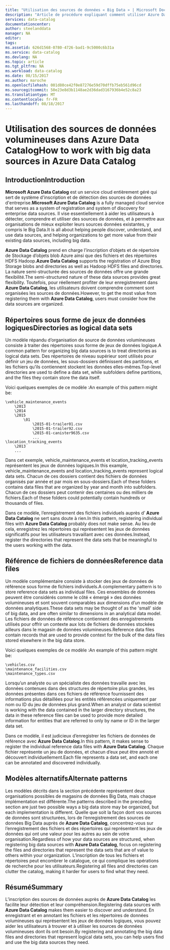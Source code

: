 ```yaml
---
title: "Utilisation des sources de données « Big Data » | Microsoft Docs"
description: "Article de procédure expliquant comment utiliser Azure Data Catalog avec des sources de données « volumineuses », notamment le Stockage Blob Azure, Azure Data Lake et les fichiers Hadoop HDFS."
services: data-catalog
documentationcenter: 
author: steelanddata
manager: NA
editor: 
tags: 
ms.assetid: 626d1568-0780-4726-bad1-9c5000c6b31a
ms.service: data-catalog
ms.devlang: NA
ms.topic: article
ms.tgt_pltfrm: NA
ms.workload: data-catalog
ms.date: 08/15/2017
ms.author: maroche
ms.openlocfilehash: 001d80ce42f0e87276e59d70dffb75eb561d96cd
ms.sourcegitcommit: 50e23e8d3b1148ae2d36dad3167936b4e52c8a23
ms.translationtype: MT
ms.contentlocale: fr-FR
ms.lasthandoff: 08/18/2017
---
```

# <a name="how-to-work-with-big-data-sources-in-azure-data-catalog"></a><span data-ttu-id="4b413-103">Utilisation des sources de données volumineuses dans Azure Data Catalog</span><span class="sxs-lookup"><span data-stu-id="4b413-103">How to work with big data sources in Azure Data Catalog</span></span>
## <a name="introduction"></a><span data-ttu-id="4b413-104">Introduction</span><span class="sxs-lookup"><span data-stu-id="4b413-104">Introduction</span></span>
<span data-ttu-id="4b413-105">**Microsoft Azure Data Catalog** est un service cloud entièrement géré qui sert de système d'inscription et de détection des sources de données d'entreprise.</span><span class="sxs-lookup"><span data-stu-id="4b413-105">**Microsoft Azure Data Catalog** is a fully managed cloud service that serves as a system of registration and system of discovery for enterprise data sources.</span></span> <span data-ttu-id="4b413-106">Il vise essentiellement à aider les utilisateurs à détecter, comprendre et utiliser des sources de données, et à permettre aux organisations de mieux exploiter leurs sources données existantes, y compris le Big Data.</span><span class="sxs-lookup"><span data-stu-id="4b413-106">It is all about helping people discover, understand, and use data sources, and helping organizations to get more value from their existing data sources, including big data.</span></span>

<span data-ttu-id="4b413-107">**Azure Data Catalog** prend en charge l’inscription d’objets et de répertoire de Stockage d’objets blob Azure ainsi que des fichiers et des répertoires HDFS Hadoop.</span><span class="sxs-lookup"><span data-stu-id="4b413-107">**Azure Data Catalog** supports the registration of Azure Blog Storage blobs and directories as well as Hadoop HDFS files and directories.</span></span> <span data-ttu-id="4b413-108">La nature semi-structurée des sources de données offre une grande flexibilité.</span><span class="sxs-lookup"><span data-stu-id="4b413-108">The semi-structured nature of these data sources provides great flexibility.</span></span> <span data-ttu-id="4b413-109">Toutefois, pour réellement profiter de leur enregistrement dans **Azure Data Catalog**, les utilisateurs doivent comprendre comment sont organisées les sources de données.</span><span class="sxs-lookup"><span data-stu-id="4b413-109">However, to get the most value from registering them with **Azure Data Catalog**, users must consider how the data sources are organized.</span></span>

## <a name="directories-as-logical-data-sets"></a><span data-ttu-id="4b413-110">Répertoires sous forme de jeux de données logiques</span><span class="sxs-lookup"><span data-stu-id="4b413-110">Directories as logical data sets</span></span>
<span data-ttu-id="4b413-111">Un modèle répandu d’organisation de source de données volumineuses consiste à traiter des répertoires sous forme de jeux de données logique.</span><span class="sxs-lookup"><span data-stu-id="4b413-111">A common pattern for organizing big data sources is to treat directories as logical data sets.</span></span> <span data-ttu-id="4b413-112">Des répertoires de niveau supérieur sont utilisés pour définir un jeu de données, les sous-dossiers définissent des partitions, et les fichiers qu’ils contiennent stockent les données elles-mêmes.</span><span class="sxs-lookup"><span data-stu-id="4b413-112">Top-level directories are used to define a data set, while subfolders define partitions, and the files they contain store the data itself.</span></span>

<span data-ttu-id="4b413-113">Voici quelques exemples de ce modèle :</span><span class="sxs-lookup"><span data-stu-id="4b413-113">An example of this pattern might be:</span></span>

    \vehicle_maintenance_events
        \2013
        \2014
        \2015
            \01
                \2015-01-trailer01.csv
                \2015-01-trailer92.csv
                \2015-01-canister9635.csv
                ...
    \location_tracking_events
        \2013
        ...

<span data-ttu-id="4b413-114">Dans cet exemple, vehicle_maintenance_events et location_tracking_events représentent les jeux de données logiques.</span><span class="sxs-lookup"><span data-stu-id="4b413-114">In this example, vehicle_maintenance_events and location_tracking_events represent logical data sets.</span></span> <span data-ttu-id="4b413-115">Chacun de ces dossiers contient des fichiers de données organisés par année et par mois en sous-dossiers.</span><span class="sxs-lookup"><span data-stu-id="4b413-115">Each of these folders contains data files that are organized by year and month into subfolders.</span></span> <span data-ttu-id="4b413-116">Chacun de ces dossiers peut contenir des centaines ou des milliers de fichiers.</span><span class="sxs-lookup"><span data-stu-id="4b413-116">Each of these folders could potentially contain hundreds or thousands of files.</span></span>

<span data-ttu-id="4b413-117">Dans ce modèle, l’enregistrement des fichiers individuels auprès d’ **Azure Data Catalog** ne sert sans doute à rien.</span><span class="sxs-lookup"><span data-stu-id="4b413-117">In this pattern, registering individual files with **Azure Data Catalog** probably does not make sense.</span></span> <span data-ttu-id="4b413-118">Au lieu de cela, enregistrez les répertoires qui représentent les jeux de données significatifs pour les utilisateurs travaillant avec ces données.</span><span class="sxs-lookup"><span data-stu-id="4b413-118">Instead, register the directories that represent the data sets that be meaningful to the users working with the data.</span></span>

## <a name="reference-data-files"></a><span data-ttu-id="4b413-119">Référence de fichiers de données</span><span class="sxs-lookup"><span data-stu-id="4b413-119">Reference data files</span></span>
<span data-ttu-id="4b413-120">Un modèle complémentaire consiste à stocker des jeux de données de référence sous forme de fichiers individuels.</span><span class="sxs-lookup"><span data-stu-id="4b413-120">A complementary pattern is to store reference data sets as individual files.</span></span> <span data-ttu-id="4b413-121">Ces ensembles de données peuvent être considérés comme le côté « émergé » des données volumineuses et sont souvent comparables aux dimensions d’un modèle de données analytiques.</span><span class="sxs-lookup"><span data-stu-id="4b413-121">These data sets may be thought of as the 'small' side of big data, and are often similar to dimensions in an analytical data model.</span></span> <span data-ttu-id="4b413-122">Les fichiers de données de référence contiennent des enregistrements utilisés pour offrir un contexte aux lots de fichiers de données stockées ailleurs dans le magasin de données volumineuses.</span><span class="sxs-lookup"><span data-stu-id="4b413-122">Reference data files contain records that are used to provide context for the bulk of the data files stored elsewhere in the big data store.</span></span>

<span data-ttu-id="4b413-123">Voici quelques exemples de ce modèle :</span><span class="sxs-lookup"><span data-stu-id="4b413-123">An example of this pattern might be:</span></span>

    \vehicles.csv
    \maintenance_facilities.csv
    \maintenance_types.csv

<span data-ttu-id="4b413-124">Lorsqu’un analyste ou un spécialiste des données travaille avec les données contenues dans des structures de répertoire plus grandes, les données présentes dans ces fichiers de référence fournissent des informations plus détaillées pour les entités référencées uniquement par nom ou ID du jeu de données plus grand.</span><span class="sxs-lookup"><span data-stu-id="4b413-124">When an analyst or data scientist is working with the data contained in the larger directory structures, the data in these reference files can be used to provide more detailed information for entities that are referred to only by name or ID in the larger data set.</span></span>

<span data-ttu-id="4b413-125">Dans ce modèle, il est judicieux d’enregistrer les fichiers de données de référence avec **Azure Data Catalog**.</span><span class="sxs-lookup"><span data-stu-id="4b413-125">In this pattern, it makes sense to register the individual reference data files with **Azure Data Catalog**.</span></span> <span data-ttu-id="4b413-126">Chaque fichier représente un jeu de données, et chacun d’eux peut être annoté et découvert individuellement.</span><span class="sxs-lookup"><span data-stu-id="4b413-126">Each file represents a data set, and each one can be annotated and discovered individually.</span></span>

## <a name="alternate-patterns"></a><span data-ttu-id="4b413-127">Modèles alternatifs</span><span class="sxs-lookup"><span data-stu-id="4b413-127">Alternate patterns</span></span>
<span data-ttu-id="4b413-128">Les modèles décrits dans la section précédente représentent deux organisations possibles de magasins de données Big Data, mais chaque implémentation est différente.</span><span class="sxs-lookup"><span data-stu-id="4b413-128">The patterns described in the preceding section are just two possible ways a big data store may be organized, but each implementation is different.</span></span> <span data-ttu-id="4b413-129">Quelle que soit la façon dont vos sources de données sont structurées, lors de l’enregistrement des sources de données Big Data auprès de **Azure Data Catalog**, concentrez-vous sur l’enregistrement des fichiers et des répertoires qui représentent les jeux de données qui ont une valeur pour les autres au sein de votre organisation.</span><span class="sxs-lookup"><span data-stu-id="4b413-129">Regardless of how your data sources are structured, when registering big data sources with **Azure Data Catalog**, focus on registering the files and directories that represent the data sets that are of value to others within your organization.</span></span> <span data-ttu-id="4b413-130">L’inscription de tous les fichiers et répertoires peut encombrer le catalogue, ce qui complique les opérations de recherche pour les utilisateurs.</span><span class="sxs-lookup"><span data-stu-id="4b413-130">Registering all files and directories can clutter the catalog, making it harder for users to find what they need.</span></span>

## <a name="summary"></a><span data-ttu-id="4b413-131">Résumé</span><span class="sxs-lookup"><span data-stu-id="4b413-131">Summary</span></span>
<span data-ttu-id="4b413-132">L’inscription des sources de données auprès de **Azure Data Catalog** les facilite leur détection et leur compréhension.</span><span class="sxs-lookup"><span data-stu-id="4b413-132">Registering data sources with **Azure Data Catalog** makes them easier to discover and understand.</span></span> <span data-ttu-id="4b413-133">En enregistrant et en annotant les fichiers et les répertoires de données volumineuses qui représentent les jeux de données logiques, vous pouvez aider les utilisateurs à trouver et à utiliser les sources de données volumineuses dont ils ont besoin.</span><span class="sxs-lookup"><span data-stu-id="4b413-133">By registering and annotating the big data files and directories that represent logical data sets, you can help users find and use the big data sources they need.</span></span>
